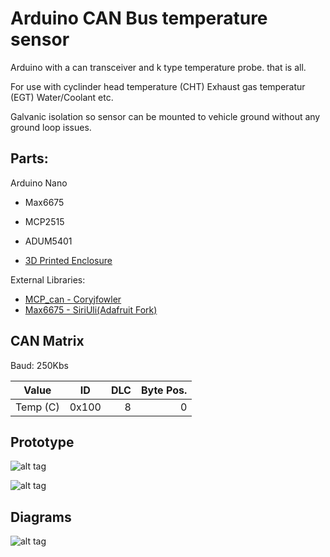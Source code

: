# Arduino CAN Bus temperature sensor
Arduino with a can transceiver and k type temperature probe. that is all.

For use with cyclinder head temperature (CHT) Exhaust gas temperatur (EGT) Water/Coolant etc. 

Galvanic isolation so sensor can be mounted to vehicle ground without any ground loop issues.

## Parts:

Arduino Nano

- Max6675

- MCP2515

- ADUM5401

- [3D Printed Enclosure](https://www.thingiverse.com/thing:4293410)

External Libraries:
- [MCP_can - Coryjfowler](https://github.com/coryjfowler/MCP_CAN_lib)
- [Max6675 - SiriUli(Adafruit Fork)](https://github.com/SirUli/MAX6675)


## CAN Matrix

Baud: 250Kbs

| Value       | ID        |DLC   | Byte Pos.|
| ------------- |:-----:  |----: |       --:|
| Temp (C)      | 0x100 |   8    | 0        |
## Prototype

![alt tag](https://github.com/theHeathLee/Arduino-CAN-Bus-temperature-sensor-/blob/master/Pictures/tempCANbus.jpg?raw=true "Connected oldtimer banner")

![alt tag](https://github.com/theHeathLee/Arduino-CAN-Bus-temperature-sensor-/blob/master/Pictures/tempcandisplay.jpg?raw=true "Connected oldtimer banner")



## Diagrams

![alt tag](https://github.com/theHeathLee/Arduino-CAN-Bus-temperature-sensor-/blob/master/Pictures/frSchematicWithIsolator.png?raw=true "Connected oldtimer banner")


